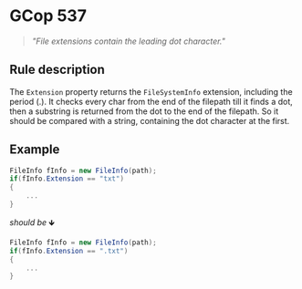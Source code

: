 ﻿# GCop 537

> *"File extensions contain the leading dot character."*

## Rule description

The `Extension` property returns the `FileSystemInfo` extension, including the period (.). It checks every char from the end of the filepath till it finds a dot, then a substring is returned from the dot to the end of the filepath. So it should be compared with a string, containing the dot character at the first.

## Example

```csharp
FileInfo fInfo = new FileInfo(path);
if(fInfo.Extension == "txt")
{
    ...
}
```

*should be* 🡻

```csharp
FileInfo fInfo = new FileInfo(path);
if(fInfo.Extension == ".txt")
{
    ...
}
```